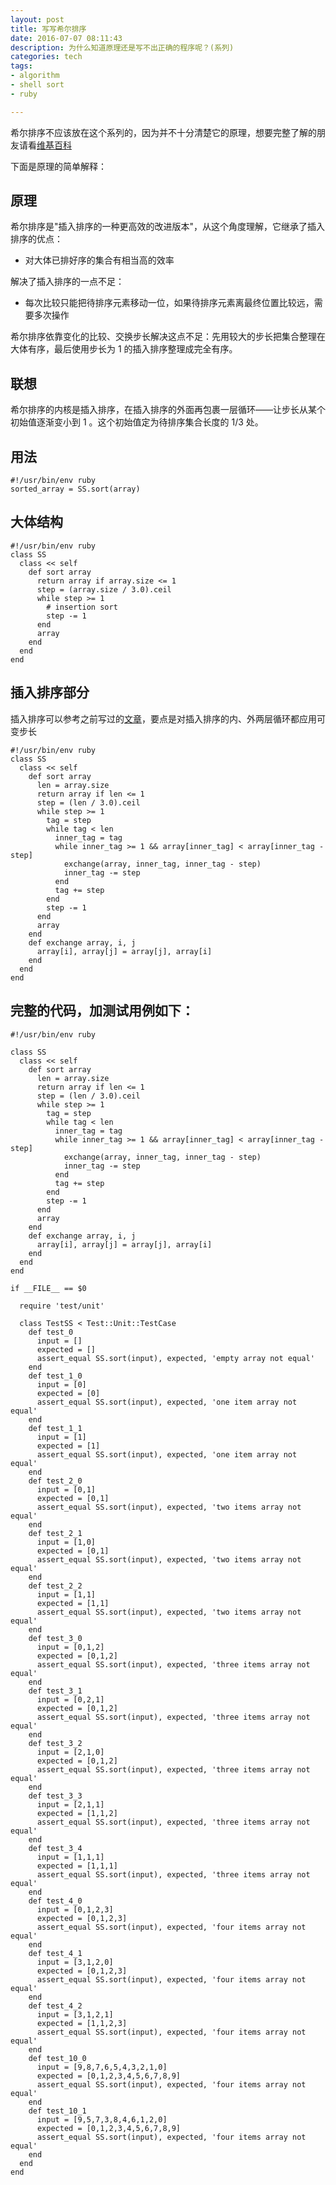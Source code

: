 ```yaml
---
layout: post
title: 写写希尔排序
date: 2016-07-07 08:11:43
description: 为什么知道原理还是写不出正确的程序呢？(系列)
categories: tech
tags:
- algorithm
- shell sort
- ruby

---
```


希尔排序不应该放在这个系列的，因为并不十分清楚它的原理，想要完整了解的朋友请看[维基百科](https://zh.wikipedia.org/wiki/%E5%B8%8C%E5%B0%94%E6%8E%92%E5%BA%8F)

下面是原理的简单解释：

## 原理

希尔排序是"插入排序的一种更高效的改进版本"，从这个角度理解，它继承了插入排序的优点：

- 对大体已排好序的集合有相当高的效率

解决了插入排序的一点不足：

- 每次比较只能把待排序元素移动一位，如果待排序元素离最终位置比较远，需要多次操作

希尔排序依靠变化的比较、交换步长解决这点不足：先用较大的步长把集合整理在大体有序，最后使用步长为 1 的插入排序整理成完全有序。

## 联想

希尔排序的内核是插入排序，在插入排序的外面再包裹一层循环——让步长从某个初始值逐渐变小到 1 。这个初始值定为待排序集合长度的 1/3 处。


## 用法

    #!/usr/bin/env ruby
    sorted_array = SS.sort(array)

## 大体结构

    #!/usr/bin/env ruby
    class SS
      class << self
        def sort array
          return array if array.size <= 1
          step = (array.size / 3.0).ceil
          while step >= 1
            # insertion sort  
            step -= 1
          end
          array
        end
      end
    end

## 插入排序部分

插入排序可以参考之前写过的[文章](/2016/07/05/insertion-sort/)，要点是对插入排序的内、外两层循环都应用可变步长

    #!/usr/bin/env ruby
    class SS
      class << self
        def sort array
          len = array.size
          return array if len <= 1
          step = (len / 3.0).ceil
          while step >= 1
            tag = step
            while tag < len
              inner_tag = tag
              while inner_tag >= 1 && array[inner_tag] < array[inner_tag - step]
                exchange(array, inner_tag, inner_tag - step)
                inner_tag -= step
              end
              tag += step
            end
            step -= 1
          end
          array
        end
        def exchange array, i, j
          array[i], array[j] = array[j], array[i]
        end
      end
    end

## 完整的代码，加测试用例如下：

    #!/usr/bin/env ruby

    class SS
      class << self
        def sort array
          len = array.size
          return array if len <= 1
          step = (len / 3.0).ceil
          while step >= 1
            tag = step
            while tag < len
              inner_tag = tag
              while inner_tag >= 1 && array[inner_tag] < array[inner_tag - step]
                exchange(array, inner_tag, inner_tag - step)
                inner_tag -= step
              end
              tag += step
            end
            step -= 1
          end
          array
        end
        def exchange array, i, j
          array[i], array[j] = array[j], array[i]
        end
      end
    end

    if __FILE__ == $0

      require 'test/unit'

      class TestSS < Test::Unit::TestCase
        def test_0
          input = []
          expected = []
          assert_equal SS.sort(input), expected, 'empty array not equal'
        end
        def test_1_0
          input = [0]
          expected = [0]
          assert_equal SS.sort(input), expected, 'one item array not equal'    
        end
        def test_1_1
          input = [1]
          expected = [1]
          assert_equal SS.sort(input), expected, 'one item array not equal'    
        end
        def test_2_0
          input = [0,1]
          expected = [0,1]
          assert_equal SS.sort(input), expected, 'two items array not equal'    
        end
        def test_2_1
          input = [1,0]
          expected = [0,1]
          assert_equal SS.sort(input), expected, 'two items array not equal'    
        end
        def test_2_2
          input = [1,1]
          expected = [1,1]
          assert_equal SS.sort(input), expected, 'two items array not equal'    
        end
        def test_3_0
          input = [0,1,2]
          expected = [0,1,2]
          assert_equal SS.sort(input), expected, 'three items array not equal'    
        end
        def test_3_1
          input = [0,2,1]
          expected = [0,1,2]
          assert_equal SS.sort(input), expected, 'three items array not equal'    
        end
        def test_3_2
          input = [2,1,0]
          expected = [0,1,2]
          assert_equal SS.sort(input), expected, 'three items array not equal'    
        end
        def test_3_3
          input = [2,1,1]
          expected = [1,1,2]
          assert_equal SS.sort(input), expected, 'three items array not equal'    
        end
        def test_3_4
          input = [1,1,1]
          expected = [1,1,1]
          assert_equal SS.sort(input), expected, 'three items array not equal'    
        end
        def test_4_0
          input = [0,1,2,3]
          expected = [0,1,2,3]
          assert_equal SS.sort(input), expected, 'four items array not equal'    
        end
        def test_4_1
          input = [3,1,2,0]
          expected = [0,1,2,3]
          assert_equal SS.sort(input), expected, 'four items array not equal'    
        end
        def test_4_2
          input = [3,1,2,1]
          expected = [1,1,2,3]
          assert_equal SS.sort(input), expected, 'four items array not equal'    
        end
        def test_10_0
          input = [9,8,7,6,5,4,3,2,1,0]
          expected = [0,1,2,3,4,5,6,7,8,9]
          assert_equal SS.sort(input), expected, 'four items array not equal'    
        end
        def test_10_1
          input = [9,5,7,3,8,4,6,1,2,0]
          expected = [0,1,2,3,4,5,6,7,8,9]
          assert_equal SS.sort(input), expected, 'four items array not equal'    
        end
      end
    end